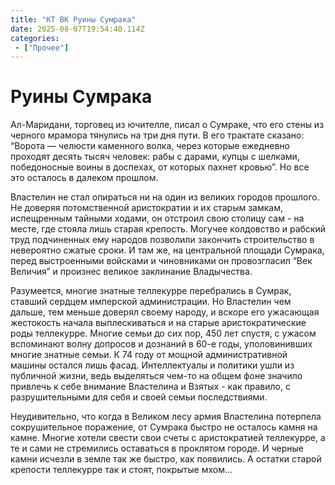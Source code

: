 ```yaml
---
title: "КТ ВК Руины Сумрака"
date: 2025-08-07T19:54:40.114Z
categories:
 - ["Прочее"]
---
```


Руины Сумрака
=============

Ал-Маридани, торговец из ючителле, писал о Сумраке, что его стены из
черного мрамора тянулись на три дня пути. В его трактате сказано:
“Ворота — челюсти каменного волка, через которые ежедневно проходят
десять тысяч человек: рабы с дарами, купцы с шелками, победоносные воины
в доспехах, от которых пахнет кровью”. Но все это осталось в далеком
прошлом.

Властелин не стал опираться ни на один из великих городов прошлого. Не
доверяя потомственной аристократии и их старым замкам, испещренным
тайными ходами, он отстроил свою столицу сам - на месте, где стояла лишь
старая крепость. Могучее колдовство и рабский труд подчиненных ему
народов позволили закончить строительство в невероятно сжатые сроки. И
там же, на центральной площади Сумрака, перед выстроенными войсками и
чиновниками он провозгласил “Век Величия” и произнес великое заклинание
Владычества.

Разумеется, многие знатные теллекурре перебрались в Сумрак, ставший
сердцем имперской администрации. Но Властелин чем дальше, тем меньше
доверял своему народу, и вскоре его ужасающая жестокость начала
выплескиваться и на старые аристократические роды теллекурре. Многие
семьи до сих пор, 450 лет спустя, с ужасом вспоминают волну допросов и
дознаний в 60-е годы, уполовинивших многие знатные семьи. К 74 году от
мощной административной машины остался лишь фасад. Интеллектуалы и
политики ушли из публичной жизни, ведь выделяться чем-то на общем фоне
значило привлечь к себе внимание Властелина и Взятых - как правило, с
разрушительными для себя и своей семьи последствиями.

Неудивительно, что когда в Великом лесу армия Властелина потерпела
сокрушительное поражение, от Сумрака быстро не осталось камня на камне.
Многие хотели свести свои счеты с аристократией теллекурре, а те и сами
не стремились оставаться в проклятом городе. И черные камни исчезли в
земле так же быстро, как появились. А остатки старой крепости теллекурре
так и стоят, покрытые мхом…
